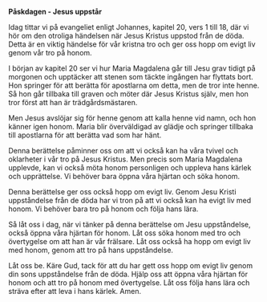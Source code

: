**Påskdagen - Jesus uppstår**

Idag tittar vi på evangeliet enligt Johannes, kapitel 20, vers 1 till 18, där vi hör om den otroliga händelsen när Jesus Kristus uppstod från de döda. Detta är en viktig händelse för vår kristna tro och ger oss hopp om evigt liv genom vår tro på honom.

I början av kapitel 20 ser vi hur Maria Magdalena går till Jesu grav tidigt på morgonen och upptäcker att stenen som täckte ingången har flyttats bort. Hon springer för att berätta för apostlarna om detta, men de tror inte henne. Så hon går tillbaka till graven och möter där Jesus Kristus själv, men hon tror först att han är trädgårdsmästaren.

Men Jesus avslöjar sig för henne genom att kalla henne vid namn, och hon känner igen honom. Maria blir överväldigad av glädje och springer tillbaka till apostlarna för att berätta vad som har hänt.

Denna berättelse påminner oss om att vi också kan ha våra tvivel och oklarheter i vår tro på Jesus Kristus. Men precis som Maria Magdalena upplevde, kan vi också möta honom personligen och uppleva hans kärlek och upprättelse. Vi behöver bara öppna våra hjärtan och söka honom.

Denna berättelse ger oss också hopp om evigt liv. Genom Jesu Kristi uppståndelse från de döda har vi tron på att vi också kan ha evigt liv med honom. Vi behöver bara tro på honom och följa hans lära.

Så låt oss i dag, när vi tänker på denna berättelse om Jesu uppståndelse, också öppna våra hjärtan för honom. Låt oss söka honom med tro och övertygelse om att han är vår frälsare. Låt oss också ha hopp om evigt liv med honom, genom att tro på hans uppståndelse.

Låt oss be. Käre Gud, tack för att du har gett oss hopp om evigt liv genom din sons uppståndelse från de döda. Hjälp oss att öppna våra hjärtan för honom och att tro på honom med övertygelse. Låt oss följa hans lära och sträva efter att leva i hans kärlek. Amen.
